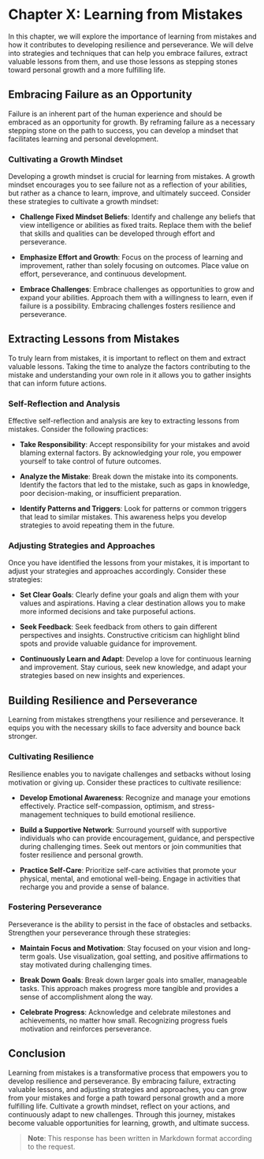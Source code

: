 Chapter X: Learning from Mistakes
=================================

In this chapter, we will explore the importance of learning from mistakes and how it contributes to developing resilience and perseverance. We will delve into strategies and techniques that can help you embrace failures, extract valuable lessons from them, and use those lessons as stepping stones toward personal growth and a more fulfilling life.

Embracing Failure as an Opportunity
-----------------------------------

Failure is an inherent part of the human experience and should be embraced as an opportunity for growth. By reframing failure as a necessary stepping stone on the path to success, you can develop a mindset that facilitates learning and personal development.

### Cultivating a Growth Mindset

Developing a growth mindset is crucial for learning from mistakes. A growth mindset encourages you to see failure not as a reflection of your abilities, but rather as a chance to learn, improve, and ultimately succeed. Consider these strategies to cultivate a growth mindset:

* **Challenge Fixed Mindset Beliefs**: Identify and challenge any beliefs that view intelligence or abilities as fixed traits. Replace them with the belief that skills and qualities can be developed through effort and perseverance.

* **Emphasize Effort and Growth**: Focus on the process of learning and improvement, rather than solely focusing on outcomes. Place value on effort, perseverance, and continuous development.

* **Embrace Challenges**: Embrace challenges as opportunities to grow and expand your abilities. Approach them with a willingness to learn, even if failure is a possibility. Embracing challenges fosters resilience and perseverance.

Extracting Lessons from Mistakes
--------------------------------

To truly learn from mistakes, it is important to reflect on them and extract valuable lessons. Taking the time to analyze the factors contributing to the mistake and understanding your own role in it allows you to gather insights that can inform future actions.

### Self-Reflection and Analysis

Effective self-reflection and analysis are key to extracting lessons from mistakes. Consider the following practices:

* **Take Responsibility**: Accept responsibility for your mistakes and avoid blaming external factors. By acknowledging your role, you empower yourself to take control of future outcomes.

* **Analyze the Mistake**: Break down the mistake into its components. Identify the factors that led to the mistake, such as gaps in knowledge, poor decision-making, or insufficient preparation.

* **Identify Patterns and Triggers**: Look for patterns or common triggers that lead to similar mistakes. This awareness helps you develop strategies to avoid repeating them in the future.

### Adjusting Strategies and Approaches

Once you have identified the lessons from your mistakes, it is important to adjust your strategies and approaches accordingly. Consider these strategies:

* **Set Clear Goals**: Clearly define your goals and align them with your values and aspirations. Having a clear destination allows you to make more informed decisions and take purposeful actions.

* **Seek Feedback**: Seek feedback from others to gain different perspectives and insights. Constructive criticism can highlight blind spots and provide valuable guidance for improvement.

* **Continuously Learn and Adapt**: Develop a love for continuous learning and improvement. Stay curious, seek new knowledge, and adapt your strategies based on new insights and experiences.

Building Resilience and Perseverance
------------------------------------

Learning from mistakes strengthens your resilience and perseverance. It equips you with the necessary skills to face adversity and bounce back stronger.

### Cultivating Resilience

Resilience enables you to navigate challenges and setbacks without losing motivation or giving up. Consider these practices to cultivate resilience:

* **Develop Emotional Awareness**: Recognize and manage your emotions effectively. Practice self-compassion, optimism, and stress-management techniques to build emotional resilience.

* **Build a Supportive Network**: Surround yourself with supportive individuals who can provide encouragement, guidance, and perspective during challenging times. Seek out mentors or join communities that foster resilience and personal growth.

* **Practice Self-Care**: Prioritize self-care activities that promote your physical, mental, and emotional well-being. Engage in activities that recharge you and provide a sense of balance.

### Fostering Perseverance

Perseverance is the ability to persist in the face of obstacles and setbacks. Strengthen your perseverance through these strategies:

* **Maintain Focus and Motivation**: Stay focused on your vision and long-term goals. Use visualization, goal setting, and positive affirmations to stay motivated during challenging times.

* **Break Down Goals**: Break down larger goals into smaller, manageable tasks. This approach makes progress more tangible and provides a sense of accomplishment along the way.

* **Celebrate Progress**: Acknowledge and celebrate milestones and achievements, no matter how small. Recognizing progress fuels motivation and reinforces perseverance.

Conclusion
----------

Learning from mistakes is a transformative process that empowers you to develop resilience and perseverance. By embracing failure, extracting valuable lessons, and adjusting strategies and approaches, you can grow from your mistakes and forge a path toward personal growth and a more fulfilling life. Cultivate a growth mindset, reflect on your actions, and continuously adapt to new challenges. Through this journey, mistakes become valuable opportunities for learning, growth, and ultimate success.
> **Note**: This response has been written in Markdown format according to the request.
